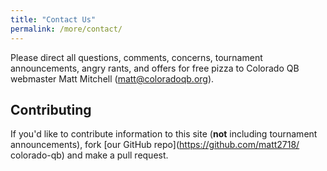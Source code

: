```yaml
---
title: "Contact Us"
permalink: /more/contact/
---
```

Please direct all questions, comments, concerns, tournament announcements, angry
rants, and offers for free pizza to Colorado QB webmaster Matt Mitchell
(<matt@coloradoqb.org>).

## Contributing

If you'd like to contribute information to this site (**not** including
tournament announcements), fork [our GitHub repo](https://github.com/matt2718/
colorado-qb) and make a pull request.
